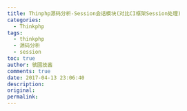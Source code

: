 ```yaml
---
title: Thinphp源码分析-Session会话模块(对比CI框架Session处理)
categories:
  - Thinkphp
tags:
  - thinkphp
  - 源码分析
  - session
toc: true
author: 虢國技酱
comments: true
date: 2017-04-13 23:06:40
description:
original:
permalink:
---
```


<!-- more -->
